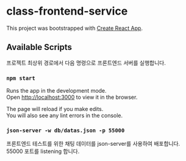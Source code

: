 # class-frontend-service

This project was bootstrapped with [Create React App](https://github.com/facebook/create-react-app).

## Available Scripts

프로젝트 최상위 경로에서 다음 명령으로 프론트엔드 서버를 실행합니다.

### `npm start`

Runs the app in the development mode.\
Open [http://localhost:3000](http://localhost:3000) to view it in the browser.

The page will reload if you make edits.\
You will also see any lint errors in the console.

### `json-server -w db/datas.json -p 55000`

프론트엔드 테스트를 위한 채팅 데이터를 json-server를 사용하여 배포합니다.\
55000 포트를 listening 합니다.